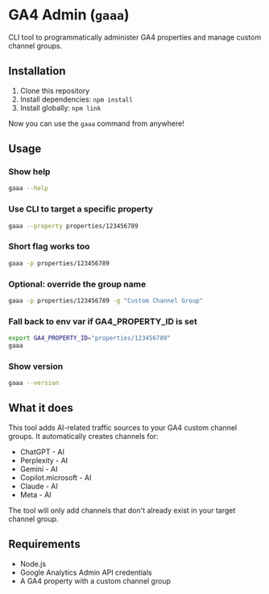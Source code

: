 # GA4 Admin (`gaaa`)

CLI tool to programmatically administer GA4 properties and manage custom channel groups.

## Installation

1. Clone this repository
2. Install dependencies: `npm install`
3. Install globally: `npm link`

Now you can use the `gaaa` command from anywhere!

## Usage

### Show help
```bash
gaaa --help
```

### Use CLI to target a specific property
```bash
gaaa --property properties/123456789
```

### Short flag works too
```bash
gaaa -p properties/123456789
```

### Optional: override the group name
```bash
gaaa -p properties/123456789 -g "Custom Channel Group"
```

### Fall back to env var if GA4_PROPERTY_ID is set
```bash
export GA4_PROPERTY_ID="properties/123456789"
gaaa
```

### Show version
```bash
gaaa --version
```

## What it does

This tool adds AI-related traffic sources to your GA4 custom channel groups. It automatically creates channels for:

- ChatGPT - AI
- Perplexity - AI  
- Gemini - AI
- Copilot.microsoft - AI
- Claude - AI
- Meta - AI

The tool will only add channels that don't already exist in your target channel group.

## Requirements

- Node.js
- Google Analytics Admin API credentials
- A GA4 property with a custom channel group
